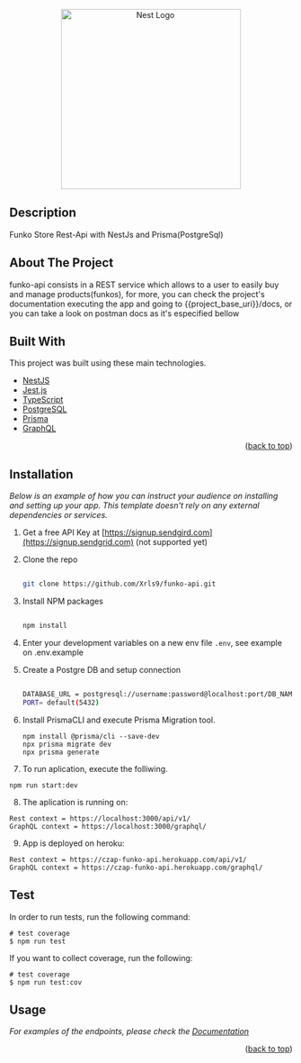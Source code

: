 <p align="center">
  <a href="http://nestjs.com/" target="blank"><img src="https://nestjs.com/img/logo_text.svg" width="320" alt="Nest Logo" /></a>
</p>

## Description

Funko Store Rest-Api with NestJs and Prisma(PostgreSql)

## About The Project

funko-api consists in a REST service which allows to a user to easily buy and manage products(funkos), for more, you can check the project's documentation executing the app and going to {{project_base_uri}}/docs, or you can take a look on postman docs as it's especified bellow

## Built With

This project was built using these main technologies.

- [NestJS](https://nestjs.com//)
- [Jest.js](https://jestjs.io/)
- [TypeScript](https://www.typescriptlang.org/)
- [PostgreSQL](https://www.postgresql.org/)
- [Prisma](https://www.prisma.io/)
- [GraphQL](https://graphql.org/)

<p align="right">(<a href="#top">back to top</a>)</p>

## Installation

_Below is an example of how you can instruct your audience on installing and setting up your app. This template doesn't rely on any external dependencies or services._

1. Get a free API Key at [https://signup.sendgird.com](https://signup.sendgrid.com) (not supported yet)
2. Clone the repo

   ```sh

   git clone https://github.com/Xrls9/funko-api.git
   ```

3. Install NPM packages

   ```sh

   npm install
   ```

4. Enter your development variables on a new env file `.env`, see example on .env.example

5. Create a Postgre DB and setup connection

   ```sh

   DATABASE_URL = postgresql://username:password@localhost:port/DB_NAME?schema-public
   PORT= default(5432)
   ```

6. Install PrismaCLI and execute Prisma Migration tool.
   ```
   npm install @prisma/cli --save-dev
   npx prisma migrate dev
   npx prisma generate
   ```
7. To run aplication, execute the folliwing.

```
npm run start:dev
```

8. The aplication is running on:

```
Rest context = https://localhost:3000/api/v1/
GraphQL context = https://localhost:3000/graphql/
```

9. App is deployed on heroku:

```
Rest context = https://czap-funko-api.herokuapp.com/api/v1/
GraphQL context = https://czap-funko-api.herokuapp.com/graphql/
```

## Test

In order to run tests, run the following command:

```
# test coverage
$ npm run test
```

If you want to collect coverage, run the following:

```
# test coverage
$ npm run test:cov
```

<!-- USAGE EXAMPLES -->

## Usage

_For examples of the endpoints, please check the [Documentation](https://documenter.getpostman.com/view/19560659/UVsLQkf7)_

<p align="right">(<a href="#top">back to top</a>)</p>
